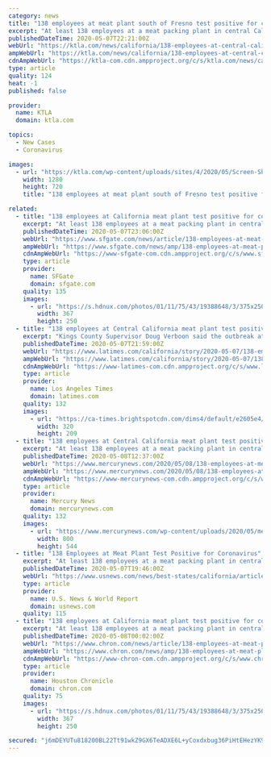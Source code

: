 ```yaml
---
category: news
title: "138 employees at meat plant south of Fresno test positive for coronavirus"
excerpt: "At least 138 employees at a meat packing plant in central California have tested positive for the coronavirus, officials said. Kings County Supervisor Doug Verboon told the Fresno Bee that the"
publishedDateTime: 2020-05-07T22:21:00Z
webUrl: "https://ktla.com/news/california/138-employees-at-central-california-meat-plant-test-positive-for-coronavirus/"
ampWebUrl: "https://ktla.com/news/california/138-employees-at-central-california-meat-plant-test-positive-for-coronavirus/amp/"
cdnAmpWebUrl: "https://ktla-com.cdn.ampproject.org/c/s/ktla.com/news/california/138-employees-at-central-california-meat-plant-test-positive-for-coronavirus/amp/"
type: article
quality: 124
heat: -1
published: false

provider:
  name: KTLA
  domain: ktla.com

topics:
  - New Cases
  - Coronavirus

images:
  - url: "https://ktla.com/wp-content/uploads/sites/4/2020/05/Screen-Shot-2020-05-07-at-3.16.43-PM.png?w=1280&h=720&crop=1"
    width: 1280
    height: 720
    title: "138 employees at meat plant south of Fresno test positive for coronavirus"

related:
  - title: "138 employees at California meat plant test positive for coronavirus"
    excerpt: "At least 138 employees at a meat packing plant in central California have tested positive for the coronavirus, officials said. Kings County Supervisor Doug Verboon told the Fresno Bee that the outbreak at Central Valley Meat Company in Hanford now accounts for nearly two-thirds of the coronavirus cases in the rural county,"
    publishedDateTime: 2020-05-07T23:06:00Z
    webUrl: "https://www.sfgate.com/news/article/138-employees-at-meat-plant-test-positive-for-15254451.php"
    ampWebUrl: "https://www.sfgate.com/news/amp/138-employees-at-meat-plant-test-positive-for-15254451.php"
    cdnAmpWebUrl: "https://www-sfgate-com.cdn.ampproject.org/c/s/www.sfgate.com/news/amp/138-employees-at-meat-plant-test-positive-for-15254451.php"
    type: article
    provider:
      name: SFGate
      domain: sfgate.com
    quality: 135
    images:
      - url: "https://s.hdnux.com/photos/01/11/75/43/19388648/3/375x250.jpg"
        width: 367
        height: 250
  - title: "138 employees at Central California meat plant test positive for coronavirus"
    excerpt: "Kings County Supervisor Doug Verboon said the outbreak at Central Valley Meat Company in Hanford accounts for nearly two-thirds of the coronavirus cases in the rural county, which has a total of 211 reported cases."
    publishedDateTime: 2020-05-07T21:59:00Z
    webUrl: "https://www.latimes.com/california/story/2020-05-07/138-employees-at-central-california-meat-plant-test-positive-for-coronavirus"
    ampWebUrl: "https://www.latimes.com/california/story/2020-05-07/138-employees-at-central-california-meat-plant-test-positive-for-coronavirus?_amp=true"
    cdnAmpWebUrl: "https://www-latimes-com.cdn.ampproject.org/c/s/www.latimes.com/california/story/2020-05-07/138-employees-at-central-california-meat-plant-test-positive-for-coronavirus?_amp=true"
    type: article
    provider:
      name: Los Angeles Times
      domain: latimes.com
    quality: 132
    images:
      - url: "https://ca-times.brightspotcdn.com/dims4/default/e2605e4/2147483647/strip/true/crop/2768x1808+82+0/resize/320x209!/quality/90/?url=https%3A%2F%2Fcalifornia-times-brightspot.s3.amazonaws.com%2Fae%2F39%2F00fc0a6e4b66bca3674d079670ab%2Fla-photos-1staff-534558-me-0502-beach-activity-newport4-wjs.jpg"
        width: 320
        height: 209
  - title: "138 employees at Central California meat plant test positive for coronavirus"
    excerpt: "At least 138 employees at a meat packing plant in central California have tested positive for the coronavirus, officials said."
    publishedDateTime: 2020-05-08T12:37:00Z
    webUrl: "https://www.mercurynews.com/2020/05/08/138-employees-at-meat-plant-test-positive-for-coronavirus/"
    ampWebUrl: "https://www.mercurynews.com/2020/05/08/138-employees-at-meat-plant-test-positive-for-coronavirus/amp/"
    cdnAmpWebUrl: "https://www-mercurynews-com.cdn.ampproject.org/c/s/www.mercurynews.com/2020/05/08/138-employees-at-meat-plant-test-positive-for-coronavirus/amp/"
    type: article
    provider:
      name: Mercury News
      domain: mercurynews.com
    quality: 132
    images:
      - url: "https://www.mercurynews.com/wp-content/uploads/2020/05/meatcompany.jpeg?w=800&h=544"
        width: 800
        height: 544
  - title: "138 Employees at Meat Plant Test Positive for Coronavirus"
    excerpt: "At least 138 employees at a meat packing plant in central California have tested positive for the coronavirus."
    publishedDateTime: 2020-05-07T19:46:00Z
    webUrl: "https://www.usnews.com/news/best-states/california/articles/2020-05-07/138-employees-at-meat-plant-test-positive-for-coronavirus"
    type: article
    provider:
      name: U.S. News & World Report
      domain: usnews.com
    quality: 115
  - title: "138 employees at California meat plant test positive for coronavirus"
    excerpt: "At least 138 employees at a meat packing plant in central California have tested positive for the coronavirus, officials said. Kings County Supervisor Doug Verboon told the Fresno Bee that the outbreak at Central Valley Meat Company in Hanford now accounts for nearly two-thirds of the coronavirus cases in the rural county,"
    publishedDateTime: 2020-05-08T00:02:00Z
    webUrl: "https://www.chron.com/news/article/138-employees-at-meat-plant-test-positive-for-15254451.php"
    ampWebUrl: "https://www.chron.com/news/amp/138-employees-at-meat-plant-test-positive-for-15254451.php"
    cdnAmpWebUrl: "https://www-chron-com.cdn.ampproject.org/c/s/www.chron.com/news/amp/138-employees-at-meat-plant-test-positive-for-15254451.php"
    type: article
    provider:
      name: Houston Chronicle
      domain: chron.com
    quality: 75
    images:
      - url: "https://s.hdnux.com/photos/01/11/75/43/19388648/3/375x250.jpg"
        width: 367
        height: 250

secured: "j6mDEYUTu818200BL22Tt91wkZ9GX6TeADXE6L+yCoxdxbug36PiHtEHezYK98Q6ww/WZKvgmCBX0O6TvzGCk2XaYFXy3wBPQj1tHmWuxUwNKcIt+mEwI1oHK35/hdckhqKU75cH+pMyzYMEXO+jPGcPhnfuzJXh8yVHDXjKvPd8kR9Btcuj6DADZkyx9533uxgneB8Y0wYT5aUZIHf9RFO+McYO7+XmsbzRd+k/I4UTtaToEkUeJpNbvApx3UzECnakz8WF41i+pFMqDy6ycGVc6Im1LsETbqHudaAdvksablZH8U1J98Tg2DggpdkL418bZ8ATDn5ipB1ZeB4ndtY0LwXUwFJZgOfsf8dRz8m2wf6kieI0NRKTgdPksQ2rKqlhKRqGdb5t2DrcAvaNGvohsGLcGreaCWj3oCXfyr/Ca5nV6B41yT7sV3bBjLdrmZl8Jsgal1pkJcHVsF+XWJQ4MZwRJe97XnKqomgIx6k=;VGZoYE9REmKJDC6dQr0L7Q=="
---
```


